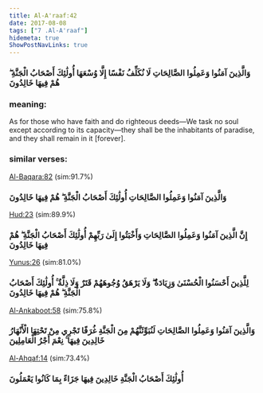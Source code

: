 ```yaml
---
title: Al-A'raaf:42
date: 2017-08-08
tags: ["7 .Al-A'raaf"]
hidemeta: true 
ShowPostNavLinks: true 
---
```

### وَالَّذِينَ آمَنُوا وَعَمِلُوا الصَّالِحَاتِ لَا نُكَلِّفُ نَفْسًا إِلَّا وُسْعَهَا أُولَٰئِكَ أَصْحَابُ الْجَنَّةِ ۖ هُمْ فِيهَا خَالِدُونَ
### meaning: 
As for those who have faith and do righteous deeds—We task no soul except according to its capacity—they shall be the inhabitants of paradise, and they shall remain in it [forever].
### similar verses: 

[Al-Baqara:82](/2/82) (sim:91.7%)

### وَالَّذِينَ آمَنُوا وَعَمِلُوا الصَّالِحَاتِ أُولَٰئِكَ أَصْحَابُ الْجَنَّةِ ۖ هُمْ فِيهَا خَالِدُونَ

[Hud:23](/11/23) (sim:89.9%)

### إِنَّ الَّذِينَ آمَنُوا وَعَمِلُوا الصَّالِحَاتِ وَأَخْبَتُوا إِلَىٰ رَبِّهِمْ أُولَٰئِكَ أَصْحَابُ الْجَنَّةِ ۖ هُمْ فِيهَا خَالِدُونَ

[Yunus:26](/10/26) (sim:81.0%)

### لِلَّذِينَ أَحْسَنُوا الْحُسْنَىٰ وَزِيَادَةٌ ۖ وَلَا يَرْهَقُ وُجُوهَهُمْ قَتَرٌ وَلَا ذِلَّةٌ ۚ أُولَٰئِكَ أَصْحَابُ الْجَنَّةِ ۖ هُمْ فِيهَا خَالِدُونَ

[Al-Ankaboot:58](/29/58) (sim:75.8%)

### وَالَّذِينَ آمَنُوا وَعَمِلُوا الصَّالِحَاتِ لَنُبَوِّئَنَّهُمْ مِنَ الْجَنَّةِ غُرَفًا تَجْرِي مِنْ تَحْتِهَا الْأَنْهَارُ خَالِدِينَ فِيهَا ۚ نِعْمَ أَجْرُ الْعَامِلِينَ

[Al-Ahqaf:14](/46/14) (sim:73.4%)

### أُولَٰئِكَ أَصْحَابُ الْجَنَّةِ خَالِدِينَ فِيهَا جَزَاءً بِمَا كَانُوا يَعْمَلُونَ
